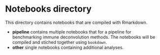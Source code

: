 # Notebooks directory

This directory contains notebooks that are compiled with Rmarkdown.

* **pipeline** contains multiple notebooks that for a pipeline for benchmarking immune deconvolution methods. The
  notebooks will be compiled and stiched together using `bookdown`.
* **other** single notebooks containing additional analyses.
